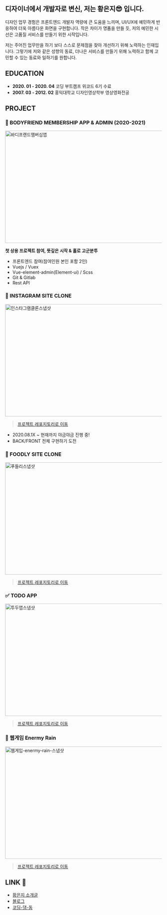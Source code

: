 
## 디자이너에서 개발자로 변신, 저는 황은지😎 입니다.
 디자인 업무 경험은 프론트엔드 개발자 역량에 큰 도움을 느끼며, UI/UX에 예민하게 반응하여 더욱 아름다운 화면을 구현합니다.
 작은 차이가 명품을 만들 듯, 저의 예민한 시선은 고품질 서비스를 만들기 위한 시작입니다.
 
 저는 주어진 업무만을 하기 보다 스스로 문제점을 찾아 개선하기 위해 노력하는 인재입니다. 그렇기에 저와 같은 성향의 동료, 더나은 서비스를 만들기 위해 노력하고 함께 고민할 수 있는 동료와 일하기를 원합니다.


## EDUCATION
- **2020. 01 - 2020. 04** 코딩 부트캠프 위코드 6기 수료
- **2007. 03 - 2012. 02** 홍익대학교 디자인영상학부 영상영화전공

## PROJECT
### 💺 BODYFRIEND MEMBERSHIP APP & ADMIN (2020-2021)
<img src=https://i.ibb.co/vYvZrK7/Group-18.png width='640' height='360' alt='바디프랜드맴버십앱' />

**첫 상용 프로젝트 참여, 뜻깊은 시작 & 홀로 고군분투**
- 프론트엔드 참여(참여인원 본인 포함 2인)
- Vuejs / Vuex
- Vue-element-admin(Element-ui) / Scss 
- Git & Gitlab
- Rest API



### 🍄 INSTAGRAM SITE CLONE
[<img src=https://i.ibb.co/pPwZRZ9/instagram-snap.jpg width='640' height='360' alt='인스타그램클론스냅샷'/>](https://github.com/zu-hwang/egg-sns)

>[프로젝트 레포지토리로 이동](https://github.com/zu-hwang/egg-sns)

- 2020.08.1X ~ 현재까지 야금야금 진행 중!
- BACK/FRONT 전체 구현하기 도전

### 🍎 FOODLY SITE CLONE
[<img src=https://i.ibb.co/pZtFn7L/fooldy-snap.png width='640' height='360' alt='푸들리스냅샷'/>](https://www.youtube.com/watch?v=WgV93p_1jgE)
>[프로젝트 레포지토리로 이동](https://github.com/zu-hwang/foodly-frontend)

### ✅ TODO APP
[<img src=https://i.ibb.co/Lpy1fR1/todoapp-snap.jpg width='640' height='360' alt='투두앱스냅샷'/>](https://www.youtube.com/watch?v=d5b1e-SiqRo)
>[프로젝트 레포지토리로 이동](https://github.com/zu-hwang/react-redux-todoapp)

### 👾 웹게임 Enermy Rain
[<img src=https://i.ibb.co/R4TVcCG/enemyrain-snap.jpg width='640' height='360' alt='웹게입-enermy-rain-스냅샷'/>](https://www.youtube.com/watch?v=Bz_APoPIplI)
>[프로젝트 레포지토리로 이동](https://github.com/zu-hwang/enermyrain)

## LINK 🔗 
- [황은지 소개글](https://www.notion.so/1e41bf95213045bbad113bfb53ffaa9b)
- [블로그](https://velog.io/@hwang-eunji)
- [코딩-댕-동](https://www.youtube.com/channel/UCYy1lBc1AKcs5BW_9jTGOQA)

